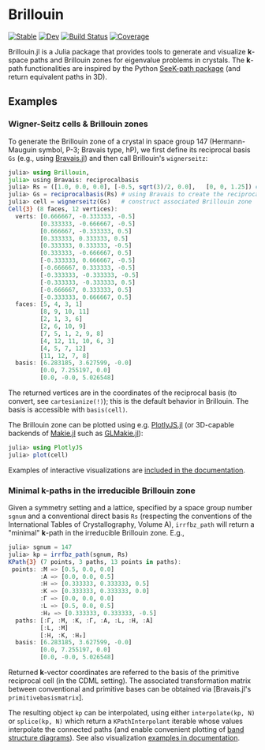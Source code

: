 # Brillouin

[![Stable](https://img.shields.io/badge/docs-stable-blue.svg)](https://thchr.github.io/Brillouin.jl/stable)
[![Dev](https://img.shields.io/badge/docs-dev-blue.svg)](https://thchr.github.io/Brillouin.jl/dev)
[![Build Status](https://github.com/thchr/Brillouin.jl/workflows/CI/badge.svg)](https://github.com/thchr/Brillouin.jl/actions)
[![Coverage](https://codecov.io/gh/thchr/Brillouin.jl/branch/master/graph/badge.svg)](https://codecov.io/gh/thchr/Brillouin.jl)


Brillouin.jl is a Julia package that provides tools to generate and visualize **k**-space paths and Brillouin zones for eigenvalue problems in crystals.
The **k**-path functionalities are inspired by the Python [SeeK-path package](https://github.com/giovannipizzi/seekpath) (and return equivalent paths in 3D).

## Examples

### Wigner-Seitz cells & Brillouin zones

To generate the Brillouin zone of a crystal in space group 147 (Hermann-Mauguin symbol, P-3; Bravais type, hP), we first define its reciprocal basis `Gs` (e.g., using [Bravais.jl](https://github.com/thchr/Crystalline.jl)) and then call Brillouin's `wignerseitz`:
```jl
julia> using Brillouin, 
julia> using Bravais: reciprocalbasis
julia> Rs = ([1.0, 0.0, 0.0], [-0.5, sqrt(3)/2, 0.0],   [0, 0, 1.25]) # direct basis for space group 147
julia> Gs = reciprocalbasis(Rs) # using Bravais to create the reciprocal basis
julia> cell = wignerseitz(Gs)   # construct associated Brillouin zone
Cell{3} (8 faces, 12 vertices):
  verts: [0.666667, -0.333333, -0.5]
         [0.333333, -0.666667, -0.5]
         [0.666667, -0.333333, 0.5]
         [0.333333, 0.333333, 0.5]
         [0.333333, 0.333333, -0.5]
         [0.333333, -0.666667, 0.5]
         [-0.333333, 0.666667, -0.5]
         [-0.666667, 0.333333, -0.5]
         [-0.333333, -0.333333, -0.5]
         [-0.333333, -0.333333, 0.5]
         [-0.666667, 0.333333, 0.5]
         [-0.333333, 0.666667, 0.5]
  faces: [5, 4, 3, 1]
         [8, 9, 10, 11]
         [2, 1, 3, 6]
         [2, 6, 10, 9]
         [7, 5, 1, 2, 9, 8]
         [4, 12, 11, 10, 6, 3]
         [4, 5, 7, 12]
         [11, 12, 7, 8]
  basis: [6.283185, 3.627599, -0.0]
         [0.0, 7.255197, 0.0]
         [0.0, -0.0, 5.026548]
```
The returned vertices are in the coordinates of the reciprocal basis (to convert, see `cartesianize(!)`); this is the default behavior in Brillouin. The basis is accessible with `basis(cell)`.

The Brillouin zone can be plotted using e.g. [PlotlyJS.jl](https://github.com/JuliaPlots/PlotlyJS.jl) (or 3D-capable backends of [Makie.jl](https://github.com/JuliaPlots/Makie.jl) such as [GLMakie.jl](https://github.com/JuliaPlots/GLMakie.jl)):
```jl
julia> using PlotlyJS
julia> plot(cell)
```
Examples of interactive visualizations are [included in the documentation](https://thchr.github.io/Brillouin.jl/stable/wignerseitz/).

### Minimal **k**-paths in the irreducible Brillouin zone

Given a symmetry setting and a lattice, specified by a space group number `sgnum` and a conventional direct basis `Rs` (respecting the conventions of the International Tables of Crystallography, Volume A), `irrfbz_path` will return a "minimal" **k**-path in the irreducible Brillouin zone. E.g.,
```jl
julia> sgnum = 147
julia> kp = irrfbz_path(sgnum, Rs)
KPath{3} (7 points, 3 paths, 13 points in paths):
 points: :M => [0.5, 0.0, 0.0]
         :A => [0.0, 0.0, 0.5]
         :H => [0.333333, 0.333333, 0.5]
         :K => [0.333333, 0.333333, 0.0]
         :Γ => [0.0, 0.0, 0.0]
         :L => [0.5, 0.0, 0.5]
         :H₂ => [0.333333, 0.333333, -0.5]
  paths: [:Γ, :M, :K, :Γ, :A, :L, :H, :A]
         [:L, :M]
         [:H, :K, :H₂]
  basis: [6.283185, 3.627599, -0.0]
         [0.0, 7.255197, 0.0]
         [0.0, -0.0, 5.026548]
```
Returned **k**-vector coordinates are referred to the basis of the primitive reciprocal cell (in the CDML setting). The associated transformation matrix between conventional and primitive bases can be obtained via [Bravais.jl's `primitivebasismatrix`].

The resulting object `kp` can be interpolated, using either `interpolate(kp, N)` or `splice(kp, N)` which return a `KPathInterpolant` iterable whose values interpolate the connected paths (and enable convenient plotting of [band structure diagrams](https://thchr.github.io/Brillouin.jl/stable/kpaths/#Band-structure)). 
See also visualization [examples in documentation](https://thchr.github.io/Brillouin.jl/stable/kpaths/).